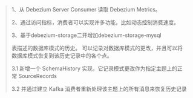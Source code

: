 > 1、从 Debezium Server Consumer 读取 Debezium Metrics。
> 
> 2、通过访问指标，消费者可以实现许多功能，比如动态控制消费速度。
> 
> 3、基于debezium-storage二开增加debezium-storage-mysql
> 
> 表描述的数据库模式的历史。 可以记录对数据库模式的更改，并且可以将数据库模式恢复到该历史记录中的各个点。
> 
> 3.1 新增一个 SchemaHistory 实现，它记录模式更改作为指定主题上的正常 SourceRecords
> 
> 3.2 并通过建立 Kafka 消费者重新处理该主题上的所有消息来恢复历史记录
> 